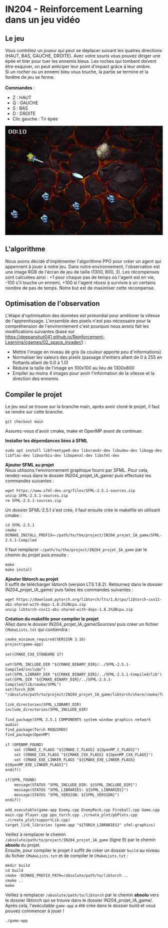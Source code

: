 # IN204 - Reinforcement Learning dans un jeu vidéo

## Le jeu
Vous contrôlez un joueur qui peut se déplacer suivant les quatres directions (HAUT, BAS, GAUCHE, DROITE). Avec votre souris vous pouvez diriger une épée et tirer pour tuer les ennemis bleus. Les roches qui tombent doivent être esquiver, on peut anticiper leur point d'impact grâce à leur ombre.<br />
Si un rocher ou un ennemi bleu vous touche, la partie se termine et la fenêtre de jeu se ferme.<br />
<br />
**Commandes** :
* Z : HAUT
* Q : GAUCHE
* S : BAS
* D : DROITE
* Clic gauche : Tir épée

![](Images/Jeu.png)

## L'algorithme
Nous avons décidé d'implémenter l'algorithme PPO pour créer un agent qui appennent à jouer à notre jeu. Dans notre environnement, l'observation est une image RGB de l'écran de jeu de taille (1300, 800, 3). Les récompenses sont calculées ainsi : +1 pour chaque pas de temps où l'agent est en vie, -100 s'il touche un ennemi, +100 si l'agent réussi à survivre à un certains nombre de pas de temps. Notre but est de maximiser cette récompense. <br />

## Optimisation de l'observation
L'étape d'optimisation des données est primordial pour améliorer la vitesse de l'apprentissage. L'ensemble des pixels n'est pas nécessaire pour la compréhension de l'environnement c'est pourquoi nous avons fait les modifications suivantes (basé sur https://deepanshut041.github.io/Reinforcement-Learning/cgames/02_space_invader/) :
* Mettre l'image en niveau de gris (la couleur apporte peu d'informations)
* Normaliser les valeurs des pixels (passage d'entiers allant de 0 à 255 en flottants allant de 0.0 à 1.0)
* Réduire la taille de l'image en 100x100 au lieu de 1300x800
* Empiler au moins 4 images pour avoir l'information de la vitesse et la direction des ennemis

## Compiler le projet
Le jeu seul se trouve sur la branche main, après avoir cloné le projet, il faut se rendre sur cette branche.
```
git checkout main
```
Assurez-vous d'avoir cmake, make et OpenMP avant de continuer. 

**Installer les dépendances liées à SFML** <br />
```
sudo apt install libfreetype6-dev libxrandr-dev libudev-dev libogg-dev libflac-dev libvorbis-dev libopenal-dev libsfml-dev
```

**Ajouter SFML au projet** <br />
Nous utilisons l'environnement graphique fourni par SFML. Pour cela, rendez-vous dans le dossier IN204_projet_IA_game/ puis effectuez les commandes suivantes :
```
wget https://www.sfml-dev.org/files/SFML-2.5.1-sources.zip
unzip SFML-2.5.1-sources.zip
rm SFML-2.5.1-sources.zip
```
Un dossier SFML-2.5.1 s'est crée, il faut ensuite crée le makefile en utilisant cmake :
```
cd SFML-2.5.1
cmake -DCMAKE_INSTALL_PREFIX=~/path/to/the/project/IN204_projet_IA_game/SFML-2.5.1-Compiled
```
Il faut remplacer `~/path/to/the/project/IN204_projet_IA_game` par le chemin du projet puis ensuite :

```
make
make install
```

**Ajouter libtorch au projet** <br />
Il suffit de télécharger libtorch (version LTS 1.8.2). Retournez dans le dossier IN204_projet_IA_game/ puis faites les commandes suivantes :
```
wget https://download.pytorch.org/libtorch/lts/1.8/cpu/libtorch-cxx11-abi-shared-with-deps-1.8.2%2Bcpu.zip
unzip libtorch-cxx11-abi-shared-with-deps-1.8.2%2Bcpu.zip
```
**Création du makefile pour compiler le projet** <br />
Allez dans le dossier IN204_projet_IA_game/Sources/ puis créer un fichier `CMakeLists.txt` qui contiendra :
```
cmake_minimum_required(VERSION 3.16)
project(game-app)

set(CMAKE_CXX_STANDARD 17)

set(SFML_INCLUDE_DIR "${CMAKE_BINARY_DIR}/../SFML-2.5.1-Compiled/include")
set(SFML_LIBRARY_DIR "${CMAKE_BINARY_DIR}/../SFML-2.5.1-Compiled/lib")
set(SFML_DIR "${CMAKE_BINARY_DIR}/../SFML-2.5.1-Compiled/lib/cmake/SFML")
set(Torch_DIR "/absolute/path/to/project/IN204_projet_IA_game/libtorch/share/cmake/Torch")

link_directories(SFML_LIBRARY_DIR)
include_directories(SFML_INCLUDE_DIR)

find_package(SFML 2.5.1 COMPONENTS system window graphics network audio)
find_package(Torch REQUIRED)
find_package(OpenMP)

if (OPENMP_FOUND)
    set (CMAKE_C_FLAGS "${CMAKE_C_FLAGS} ${OpenMP_C_FLAGS}")
    set (CMAKE_CXX_FLAGS "${CMAKE_CXX_FLAGS} ${OpenMP_CXX_FLAGS}")
    set (CMAKE_EXE_LINKER_FLAGS "${CMAKE_EXE_LINKER_FLAGS} ${OpenMP_EXE_LINKER_FLAGS}")
endif()

if(SFML_FOUND)
    message(STATUS "SFML_INCLUDE_DIR: ${SFML_INCLUDE_DIR}")
    message(STATUS "SFML_LIBRARIES: ${SFML_LIBRARIES}")
    message(STATUS "SFML_VERSION: ${SFML_VERSION}")
endif()

add_executable(game-app Enemy.cpp EnemyRock.cpp Fireball.cpp Game.cpp main.cpp Player.cpp ppo_torch.cpp ./create_plot/pbPlots.cpp ./create_plot/supportLib.cpp)
target_link_libraries (game-app "${TORCH_LIBRARIES}" sfml-graphics)
```
Veillez à remplacer le chemin `/absolute/path/to/project/IN204_projet_IA_game` (ligne 9) par le chemin **absolu** du projet. <br />
Ensuite, pour compiler le projet il suffit de créer un dossier `build` au niveau du fichier `CMakeLists.txt` et de compiler le `CMakeLists.txt` :
```
mkdir build
cd build
cmake -DCMAKE_PREFIX_PATH=/absolute/path/to/libtorch ..
cmake ..
make
```
Veillez à remplacer `/absolute/path/to/libtorch` par le chemin **absolu** vers le dossier libtorch qui se trouve dans le dossier IN204_projet_IA_game/.
Après cela, l'exécutable `game-app` a été crée dans le dossier build et vous pouvez commencer à jouer !
```
./game-app
```


